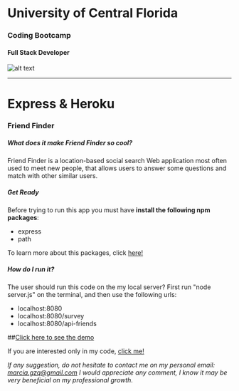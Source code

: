 # University of Central Florida
### Coding Bootcamp 
#### Full Stack Developer 
![alt text](https://portfolium1.cloudimg.io/s/crop/128x128/https://cdn.portfolium.com/ugcs3%2Fedu%2F9tDF4wvqRdewUvBbZ97x_PegasusBrightGold150x150.png "Logo Title Text 1")
- - - - - - - - - - - - - - - - - - - - - - - - - - - - - - - - - - - - - - - - -

# Express & Heroku
### Friend Finder



##### What does it make Friend Finder so cool?
Friend Finder is a location-based social search Web application most often used to meet new people, that allows users to answer some questions and match with other similar users.

##### Get Ready

Before trying to run this app you must have **install the following npm packages**:

* express
* path

To learn more about this packages, click [here!](https://www.npmjs.com/)


##### How do I run it?
The user should run this code on the my local server? First run "node server.js" on the terminal, and then use the following urls:

* localhost:8080
* localhost:8080/survey
* localhost:8080/api-friends


##[Click here to see the demo](https://drive.google.com/file/d/15iM2o_J0ATZwuiLNS84Fd0ZdiYGjJtB4/view)

If you are interested only in my code, [click me!](https://github.com/Marciagzq/FriendFinder)


*If any suggestion, do not hesitate to contact me on my personal email: marcia.gzq@gmail.com
I would appreciate any comment, I know it may be very beneficial on my professional growth.*



